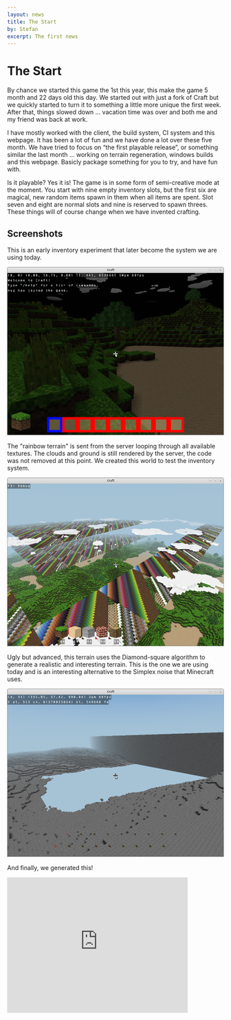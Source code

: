 ```yaml
---
layout: news
title: The Start
by: Stefan
excerpt: The first news
---
```


# The Start

By chance we started this game the 1st this year, this make the game 5 month and 22 days old this day. We started out with just a fork of Craft but we quickly started to turn it to something a little more unique the first week. After that, things slowed down … vacation time was over and both me and my friend was back at work.

I have mostly worked with the client, the build system, CI system and this webpage. It has been a lot of fun and we have done a lot over these five month. We have tried to focus on “the first playable release”, or something similar the last month … working on terrain regeneration, windows builds and this webpage. Basicly package something for you to try, and have fun with.

Is it playable? Yes it is! The game is in some form of semi-creative mode at the moment. You start with nine empty inventory slots, but the first six are magical, new random items spawn in them when all items are spent. Slot seven and eight are normal slots and nine is reserved to spawn threes. These things will of course change when we have invented crafting.

## Screenshots

This is an early inventory experiment that later become the system we are using today.

![First inventory](/images/news/first-inventory.png)

The "rainbow terrain" is sent from the server looping through all available textures. The clouds and ground is still rendered by the server, the code was not removed at this point. We created this world to test the inventory system.

![Terrain Gen](/images/news/early-terrain-gen.png)

Ugly but advanced, this terrain uses the Diamond-square algorithm to generate a realistic and interesting terrain. This is the one we are using today and is an interesting alternative to the Simplex noise that Minecraft uses.

![Terrain Gen](/images/news/terrain-gen-1.png)

And finally, we generated this!

<iframe width="420" height="315" src="https://www.youtube.com/embed/skhqitZ-lWw" frameborder="0" allowfullscreen></iframe>
